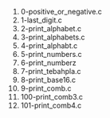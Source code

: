 1. 0-positive_or_negative.c
2. 1-last_digit.c
3. 2-print_alphabet.c
4. 3-print_alphabets.c
5. 4-print_alphabt.c
6. 5-print_numbers.c
7. 6-print_numberz
8. 7-print_tebahpla.c
9. 8-print_base16.c
10. 9-print_comb.c
11. 100-print_comb3.c 
12. 101-print_comb4.c
